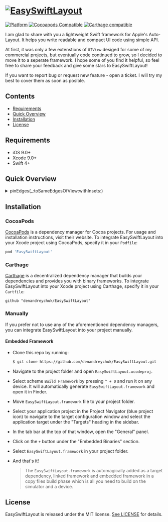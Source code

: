 # [![EasySwiftLayout](https://github.com/denandreychuk/EasySwiftLayout/blob/master/Resources/Logo.png?raw=true)](#)

[![Platform](https://img.shields.io/cocoapods/p/EasySwiftLayout.svg?color=yellow)](https://github.com/denandreychuk/EasySwiftLayout)
[![Cocoapods Compatible](https://img.shields.io/cocoapods/v/EasySwiftLayout.svg?color=yellow)](https://cocoapods.org/pods/EasySwiftLayout)
[![Carthage compatible](https://img.shields.io/badge/Carthage-compatible-4BC51D.svg?color=yellow)](https://github.com/Carthage/Carthage)

I am glad to share with you a lightweight Swift framework for Apple's Auto-Layout. It helps you write readable and compact UI code using simple API. 

At first, it was only a few extenstions of `UIView` desiged for some of my commercial projects, but eventually code continued to grow, so I decided to move it to a seperate framework. I hope some of you find it helpful, so feel free to share your feedback and give some stars to EasySwiftLayout!

If you want to report bug or request new feature - open a ticket. I will try my best to cover them as soon as posible.

## Contents

- [Requirements](#requirements)
- [Quick Overview](#quick-overview)
- [Installation](#installation)
- [License](#license)

## Requirements

- iOS 9.0+
- Xcode 9.0+
- Swift 4+

## Quick Overview

<details>
  <summary>pinEdges(_:toSameEdgesOfView:withInsets:)</summary>
  
##### Summary
Pins the given edges of the view to the corresponding margins of another view with insets.
##### Declaration
```swift
func  pinEdges(_  edges: [ESLEdge] = ESLEdge.all, toSameEdgesOfView  view: UIView, withInsets  insets: UIEdgeInsets = .zero) -> Self
```
##### Discussion

1.  This method is intended to pin multiple edges, it is not recommended to use it for a single edge. For these purposes,  `pinEdge(_:toSameEdgeOfView:withInset:)`would be a better approach.
2.  To make Auto-Layout works properly, it automatically sets view’s property  `translatesAutoresizingMaskIntoConstraints`  to  `false`

</details>


## Installation

### CocoaPods

[CocoaPods](https://cocoapods.org) is a dependency manager for Cocoa projects. For usage and installation instructions, visit their website. To integrate EasySwiftLayout into your Xcode project using CocoaPods, specify it in your `Podfile`:

```ruby
pod 'EasySwiftLayout'
```

### Carthage

[Carthage](https://github.com/Carthage/Carthage) is a decentralized dependency manager that builds your dependencies and provides you with binary frameworks. To integrate EasySwiftLayout into your Xcode project using Carthage, specify it in your `Cartfile`:

```ogdl
github "denandreychuk/EasySwiftLayout"
```

### Manually

If you prefer not to use any of the aforementioned dependency managers, you can integrate EasySwiftLayout into your project manually.

#### Embedded Framework

- Clone this repo by running:
  ```bash
  $ git clone https://github.com/denandreychuk/EasySwiftLayout.git
  ```
- Navigate to the project folder and open `EasySwiftLayout.xcodeproj`.
- Select scheme `Build Framework` by pressing `^ + 0` and run it on any device. It will automatically generate `EasySwiftLayout.framework` and open it in Finder.
- Move `EasySwiftLayout.framework` file to your project folder.
- Select your application project in the Project Navigator (blue project icon) to navigate to the target configuration window and select the application target under the "Targets" heading in the sidebar.
- In the tab bar at the top of that window, open the "General" panel.
- Click on the `+` button under the "Embedded Binaries" section.
- Select `EasySwiftLayout.framework` in your project folder.
- And that's it!

  > The `EasySwiftLayout.framework` is automagically added as a target dependency, linked framework and embedded framework in a copy files build phase which is all you need to build on the simulator and a device.

## License

EasySwiftLayout is released under the MIT license. [See LICENSE](https://github.com/denandreychuk/EasySwiftLayout/blob/master/LICENSE) for details.
